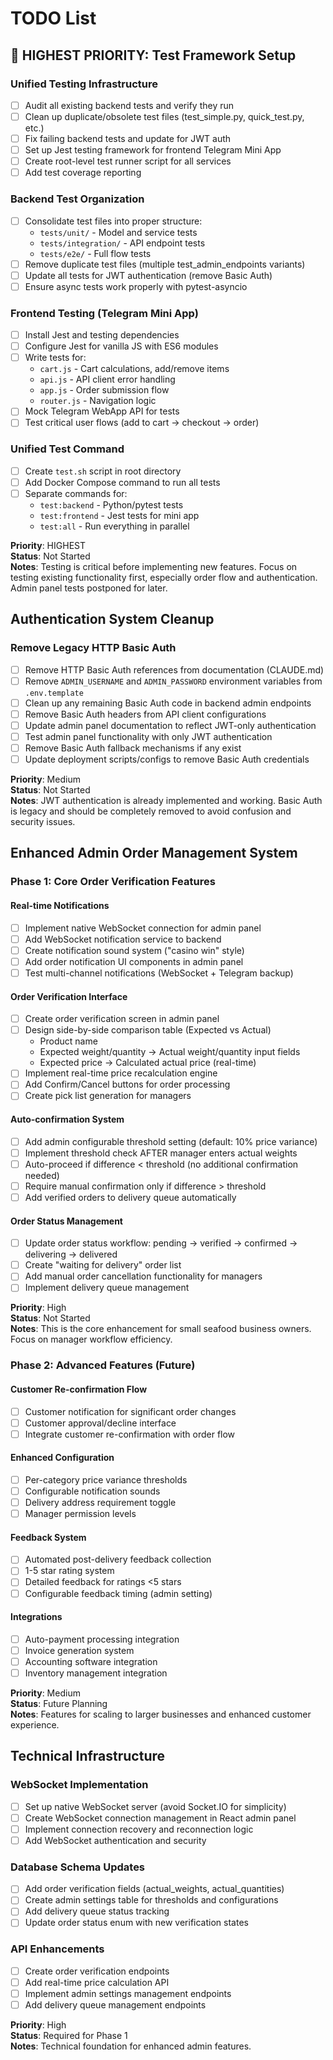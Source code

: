 # TODO List

## 🔴 HIGHEST PRIORITY: Test Framework Setup

### Unified Testing Infrastructure
- [ ] Audit all existing backend tests and verify they run
- [ ] Clean up duplicate/obsolete test files (test_simple.py, quick_test.py, etc.)
- [ ] Fix failing backend tests and update for JWT auth
- [ ] Set up Jest testing framework for frontend Telegram Mini App
- [ ] Create root-level test runner script for all services
- [ ] Add test coverage reporting

### Backend Test Organization
- [ ] Consolidate test files into proper structure:
  - `tests/unit/` - Model and service tests
  - `tests/integration/` - API endpoint tests  
  - `tests/e2e/` - Full flow tests
- [ ] Remove duplicate test files (multiple test_admin_endpoints variants)
- [ ] Update all tests for JWT authentication (remove Basic Auth)
- [ ] Ensure async tests work properly with pytest-asyncio

### Frontend Testing (Telegram Mini App)
- [ ] Install Jest and testing dependencies
- [ ] Configure Jest for vanilla JS with ES6 modules
- [ ] Write tests for:
  - `cart.js` - Cart calculations, add/remove items
  - `api.js` - API client error handling
  - `app.js` - Order submission flow
  - `router.js` - Navigation logic
- [ ] Mock Telegram WebApp API for tests
- [ ] Test critical user flows (add to cart → checkout → order)

### Unified Test Command
- [ ] Create `test.sh` script in root directory
- [ ] Add Docker Compose command to run all tests
- [ ] Separate commands for:
  - `test:backend` - Python/pytest tests
  - `test:frontend` - Jest tests for mini app
  - `test:all` - Run everything in parallel

**Priority**: HIGHEST  
**Status**: Not Started  
**Notes**: Testing is critical before implementing new features. Focus on testing existing functionality first, especially order flow and authentication. Admin panel tests postponed for later.

## Authentication System Cleanup

### Remove Legacy HTTP Basic Auth
- [ ] Remove HTTP Basic Auth references from documentation (CLAUDE.md)
- [ ] Remove `ADMIN_USERNAME` and `ADMIN_PASSWORD` environment variables from `.env.template`
- [ ] Clean up any remaining Basic Auth code in backend admin endpoints
- [ ] Remove Basic Auth headers from API client configurations
- [ ] Update admin panel documentation to reflect JWT-only authentication
- [ ] Test admin panel functionality with only JWT authentication
- [ ] Remove Basic Auth fallback mechanisms if any exist
- [ ] Update deployment scripts/configs to remove Basic Auth credentials

**Priority**: Medium  
**Status**: Not Started  
**Notes**: JWT authentication is already implemented and working. Basic Auth is legacy and should be completely removed to avoid confusion and security issues.

## Enhanced Admin Order Management System

### Phase 1: Core Order Verification Features

#### Real-time Notifications
- [ ] Implement native WebSocket connection for admin panel
- [ ] Add WebSocket notification service to backend
- [ ] Create notification sound system ("casino win" style)
- [ ] Add order notification UI components in admin panel
- [ ] Test multi-channel notifications (WebSocket + Telegram backup)

#### Order Verification Interface
- [ ] Create order verification screen in admin panel
- [ ] Design side-by-side comparison table (Expected vs Actual)
  - Product name
  - Expected weight/quantity → Actual weight/quantity input fields
  - Expected price → Calculated actual price (real-time)
- [ ] Implement real-time price recalculation engine
- [ ] Add Confirm/Cancel buttons for order processing
- [ ] Create pick list generation for managers

#### Auto-confirmation System
- [ ] Add admin configurable threshold setting (default: 10% price variance)
- [ ] Implement threshold check AFTER manager enters actual weights
- [ ] Auto-proceed if difference < threshold (no additional confirmation needed)
- [ ] Require manual confirmation only if difference > threshold
- [ ] Add verified orders to delivery queue automatically

#### Order Status Management
- [ ] Update order status workflow: pending → verified → confirmed → delivering → delivered
- [ ] Create "waiting for delivery" order list
- [ ] Add manual order cancellation functionality for managers
- [ ] Implement delivery queue management

**Priority**: High  
**Status**: Not Started  
**Notes**: This is the core enhancement for small seafood business owners. Focus on manager workflow efficiency.

### Phase 2: Advanced Features (Future)

#### Customer Re-confirmation Flow
- [ ] Customer notification for significant order changes
- [ ] Customer approval/decline interface
- [ ] Integrate customer re-confirmation with order flow

#### Enhanced Configuration
- [ ] Per-category price variance thresholds
- [ ] Configurable notification sounds
- [ ] Delivery address requirement toggle
- [ ] Manager permission levels

#### Feedback System
- [ ] Automated post-delivery feedback collection
- [ ] 1-5 star rating system
- [ ] Detailed feedback for ratings <5 stars
- [ ] Configurable feedback timing (admin setting)

#### Integrations
- [ ] Auto-payment processing integration
- [ ] Invoice generation system
- [ ] Accounting software integration
- [ ] Inventory management integration

**Priority**: Medium  
**Status**: Future Planning  
**Notes**: Features for scaling to larger businesses and enhanced customer experience.

## Technical Infrastructure

### WebSocket Implementation
- [ ] Set up native WebSocket server (avoid Socket.IO for simplicity)
- [ ] Create WebSocket connection management in React admin panel
- [ ] Implement connection recovery and reconnection logic
- [ ] Add WebSocket authentication and security

### Database Schema Updates
- [ ] Add order verification fields (actual_weights, actual_quantities)
- [ ] Create admin settings table for thresholds and configurations
- [ ] Add delivery queue status tracking
- [ ] Update order status enum with new verification states

### API Enhancements
- [ ] Create order verification endpoints
- [ ] Add real-time price calculation API
- [ ] Implement admin settings management endpoints
- [ ] Add delivery queue management endpoints

**Priority**: High  
**Status**: Required for Phase 1  
**Notes**: Technical foundation for enhanced admin features.